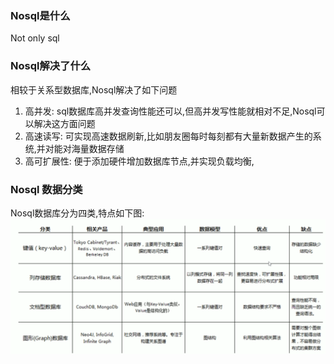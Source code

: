 ### Nosql是什么  
Not only sql

### Nosql解决了什么
相较于关系型数据库,Nosql解决了如下问题
1. 高并发: sql数据库高并发查询性能还可以,但高并发写性能就相对不足,Nosql可以解决这方面问题
2. 高速读写: 可实现高速数据刷新,比如朋友圈每时每刻都有大量新数据产生的系统,并对能对海量数据存储  
3. 高可扩展性: 便于添加硬件增加数据库节点,并实现负载均衡,

### Nosql 数据分类
Nosql数据库分为四类,特点如下图:  
![Nosql数据库分类](Nosql数据库分类.png "图片来源于慕课网:https://www.imooc.com/video/14924")

